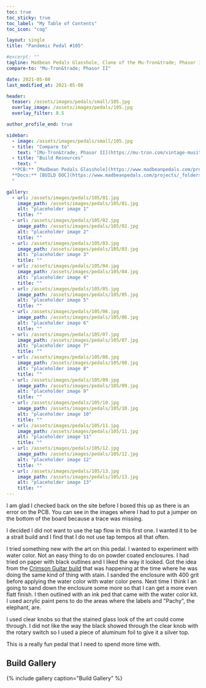 ```yaml
---
toc: true
toc_sticky: true
toc_label: "My Table of Contents"
toc_icon: "cog"

layout: single
title: "Pandemic Pedal #105"

#excerpt: ""
tagline: Madbean Pedals Glasshole, Clone of the Mu-Tron&trade; Phasor II
compare-to: "Mu-Tron&trade; Phasor II"

date: 2021-05-08
last_modified_at: 2021-05-08

header:
  teaser: /assets/images/pedals/small/105.jpg
  overlay_image: /assets/images/pedals/105.jpg
  overlay_filter: 0.5

author_profile_end: true

sidebar:
  - image: /assets/images/pedals/small/105.jpg
  - title: "Compare to"
    text: "[Mu-Tron&trade; Phasor II](https://mu-tron.com/vintage-musitronics/mu-tron-phasor-ii/)"
  - title: "Build Resources"
    text: "
  **PCB:** [Madbean Pedals Glasshole](https://www.madbeanpedals.com/projects/index.html)<br>
  **Docs:** [BUILD DOC](https://www.madbeanpedals.com/projects/_folders/FilterMod/pdf/Glasshole.pdf)
  "

gallery:
  - url: /assets/images/pedals/105/01.jpg
    image_path: /assets/images/pedals/105/01.jpg
    alt: "placeholder image 1"
    title: ""
  - url: /assets/images/pedals/105/02.jpg
    image_path: /assets/images/pedals/105/02.jpg
    alt: "placeholder image 2"
    title: ""
  - url: /assets/images/pedals/105/03.jpg
    image_path: /assets/images/pedals/105/03.jpg
    alt: "placeholder image 3"
    title: ""
  - url: /assets/images/pedals/105/04.jpg
    image_path: /assets/images/pedals/105/04.jpg
    alt: "placeholder image 4"
    title: ""
  - url: /assets/images/pedals/105/05.jpg
    image_path: /assets/images/pedals/105/05.jpg
    alt: "placeholder image 5"
    title: ""
  - url: /assets/images/pedals/105/06.jpg
    image_path: /assets/images/pedals/105/06.jpg
    alt: "placeholder image 6"
    title: ""
  - url: /assets/images/pedals/105/07.jpg
    image_path: /assets/images/pedals/105/07.jpg
    alt: "placeholder image 7"
    title: ""
  - url: /assets/images/pedals/105/08.jpg
    image_path: /assets/images/pedals/105/08.jpg
    alt: "placeholder image 8"
    title: ""
  - url: /assets/images/pedals/105/09.jpg
    image_path: /assets/images/pedals/105/09.jpg
    alt: "placeholder image 9"
    title: ""
  - url: /assets/images/pedals/105/10.jpg
    image_path: /assets/images/pedals/105/10.jpg
    alt: "placeholder image 10"
    title: ""
  - url: /assets/images/pedals/105/11.jpg
    image_path: /assets/images/pedals/105/11.jpg
    alt: "placeholder image 11"
    title: ""
  - url: /assets/images/pedals/105/12.jpg
    image_path: /assets/images/pedals/105/12.jpg
    alt: "placeholder image 12"
    title: ""
  - url: /assets/images/pedals/105/13.jpg
    image_path: /assets/images/pedals/105/13.jpg
    alt: "placeholder image 13"
    title: ""
---
```


I am glad I checked back on the site before I boxed this up as there is an error on the PCB. You can see in the images where I had to put a jumper on the bottom of the board because a trace was missing. 

I decided I did not want to use the tap flow in this first one. I wanted it to be a strait build and I find that I do not use tap tempos all that often.

I tried something new with the art on this pedal. I wanted to experiment with water color. Not an easy thing to do on  powder coated enclosures. I had tried on paper with black outlines and I liked the way it looked. Got the idea from the [Crimson Guitar build](https://www.youtube.com/watch?v=qNobLtp_P_Q&t=27s) that was happening at the time where he was doing the same kind of thing with stain. I sanded the enclosure with 400 grit before applying the water color with water color pens. Next time I think I an going to sand down the enclosure some more so that I can get a more even flatt finish. I then outlined with an ink ped that came with the water color kit. I used acrylic paint pens to do the areas where the labels and "Pachy", the elephant, are.

I used clear knobs so that the stained glass look of the art could come through. I did not like the way the black showed through the clear knob with the rotary switch so I used a piece of aluminum foil to give it a silver top.

This is a really fun pedal that I need to spend more time with.

## Build Gallery ##

{% include gallery caption="Build Gallery" %}